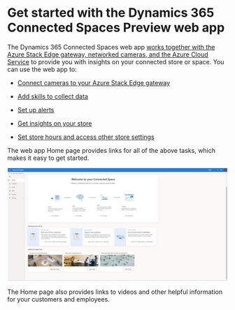 

# Get started with the Dynamics 365 Connected Spaces Preview web app

The Dynamics 365 Connected Spaces web app [works together with the Azure Stack Edge gateway, networked cameras, and the Azure Cloud Service](how-cs-works.md) to provide you with insights on your connected store or space. You can use the web app to:

- [Connect cameras to your Azure Stack Edge gateway](cameras-connect.md)

- [Add skills to collect data](cameras-add-skills.md)

- [Set up alerts]()

- [Get insights on your store](web-app-get-insights.md)

- [Set store hours and access other store settings](web-app-set-operating-hours.md)

The web app Home page provides links for all of the above tasks, which makes it easy to get started.

![Screenshot of Connected Spaces Preview web app home page.](media/home-page.JPG "Screenshot of Connected Spaces Preview web app home page")

The Home page also provides links to videos and other helpful information for your customers and employees. 

